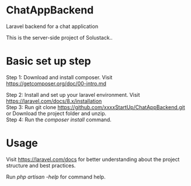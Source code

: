 # ChatAppBackend
Laravel backend for a chat application

This is the server-side project of Solustack..

# Basic set up step
Step 1:
    Download and install composer. Visit https://getcomposer.org/doc/00-intro.md <br>

Step 2: 
    Install and set up your laravel environment. Visit https://laravel.com/docs/8.x/installation <br>
Step 3:
    Run git clone https://github.com/xxxxStartUp/ChatAppBackend.git  <br>
    or 
    Download the project folder and unzip. <br>
Step 4:
    Run the *composer install* command. <br>

# Usage 
Visit https://laravel.com/docs for better understanding about the project structure and best practices. <br>

Run *php artisan -help* for command help. 
